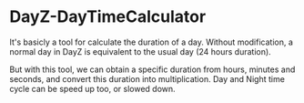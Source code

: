 # DayZ-DayTimeCalculator

It's basicly a tool for calculate the duration of a day.
Without modification, a normal day in DayZ is equivalent to the usual day (24 hours duration).

But with this tool, we can obtain a specific duration from hours, minutes and seconds, and convert this duration into multiplication.
Day and Night time cycle can be speed up too, or slowed down.
